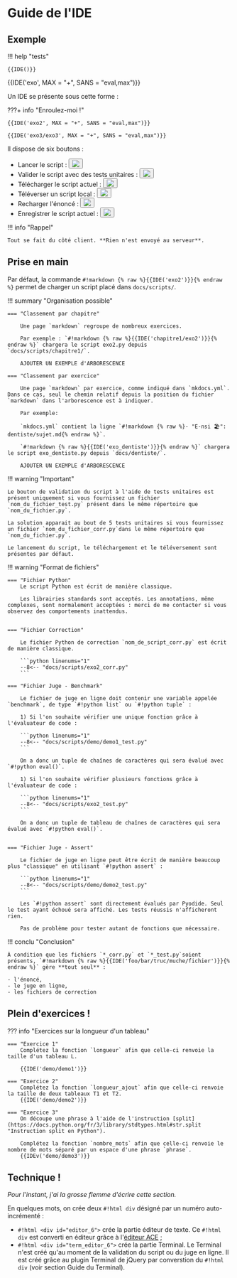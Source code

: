 # Guide de l'IDE

## Exemple

!!! help "tests"

    {{IDE()}}

{{IDE('exo', MAX = "+", SANS = "eval,max")}}

Un IDE se présente sous cette forme :

???+ info "Enroulez-moi !"

    {{IDE('exo2', MAX = "+", SANS = "eval,max")}}

    {{IDE('exo3/exo3', MAX = "+", SANS = "eval,max")}}


Il dispose de six boutons :
<div class="py_mk_ide">
<ul>
<li> Lancer le script : <button class="tooltip"><img src="../pyodide-mkdocs/icons8-play-64.png"></button></li>
<li> Valider le script avec des tests unitaires : <button class="tooltip"><img src="../pyodide-mkdocs/icons8-check-64.png"></button></li>
<li> Télécharger le script actuel : <button class="tooltip"><img src="../pyodide-mkdocs/icons8-download-64.png"></button></li>
<li> Téléverser un script local : <button class="tooltip"><img src="../pyodide-mkdocs/icons8-upload-64.png"></button></li>
<li> Recharger l'énoncé : <button class="tooltip"><img src="../pyodide-mkdocs/icons8-restart-64.png"></button></li>
<li> Enregistrer le script actuel : <button class="tooltip"><img src="../pyodide-mkdocs/icons8-save-64.png"></button></li>
</ul>
</div>

!!! info "Rappel"

    Tout se fait du côté client. **Rien n'est envoyé au serveur**.

## Prise en main

Par défaut, la commande `#!markdown {% raw %}{{IDE('exo2')}}{% endraw %}` permet de charger un script placé dans `docs/scripts/`.

!!! summary "Organisation possible"

    === "Classement par chapitre"
    
        Une page `markdown` regroupe de nombreux exercices. 
        
        Par exemple : `#!markdown {% raw %}{{IDE('chapitre1/exo2')}}{% endraw %}` chargera le script exo2.py depuis `docs/scripts/chapitre1/`.

        AJOUTER UN EXEMPLE d'ARBORESCENCE

    === "Classement par exercice" 
    
        Une page `markdown` par exercice, comme indiqué dans `mkdocs.yml`. Dans ce cas, seul le chemin relatif depuis la position du fichier `markdown` dans l'arborescence est à indiquer. 
    
        Par exemple: 
        
        `mkdocs.yml` contient la ligne `#!markdown {% raw %}- "E-nsi 🏖": dentiste/sujet.md{% endraw %}`. 
        
        `#!markdown {% raw %}{{IDE('exo_dentiste')}}{% endraw %}` chargera le script exo_dentiste.py depuis `docs/dentiste/`.

        AJOUTER UN EXEMPLE d'ARBORESCENCE



!!! warning "Important"

    Le bouton de validation du script à l'aide de tests unitaires est présent uniquement si vous fournissez un fichier `nom_du_fichier_test.py` présent dans le même répertoire que `nom_du_fichier.py`.

    La solution apparait au bout de 5 tests unitaires si vous fournissez un fichier `nom_du_fichier_corr.py`dans le même répertoire que `nom_du_fichier.py`.

    Le lancement du script, le téléchargement et le téléversement sont présentes par défaut.

!!! warning "Format de fichiers"

    === "Fichier Python"
        Le script Python est écrit de manière classique. 
        
        Les librairies standards sont acceptés. Les annotations, même complexes, sont normalement acceptées : merci de me contacter si vous observez des comportements inattendus.
        

    === "Fichier Correction"

        Le fichier Python de correction `nom_de_script_corr.py` est écrit de manière classique. 

        ```python linenums="1"
        --8<-- "docs/scripts/exo2_corr.py"
        ```

    === "Fichier Juge - Benchmark"

        Le fichier de juge en ligne doit contenir une variable appelée `benchmark`, de type `#!python list` ou `#!python tuple` :

        1) Si l'on souhaite vérifier une unique fonction grâce à l'évaluateur de code :

        ```python linenums="1"
        --8<-- "docs/scripts/demo/demo1_test.py"
        ```
        
        On a donc un tuple de chaînes de caractères qui sera évalué avec `#!python eval()`. 
 
        1) Si l'on souhaite vérifier plusieurs fonctions grâce à l'évaluateur de code :
   
        ```python linenums="1"
        --8<-- "docs/scripts/exo2_test.py"
        ```

        On a donc un tuple de tableau de chaînes de caractères qui sera évalué avec `#!python eval()`. 


    === "Fichier Juge - Assert"

        Le fichier de juge en ligne peut être écrit de manière beaucoup plus "classique" en utilisant `#!python assert` :

        ```python linenums="1"
        --8<-- "docs/scripts/demo/demo2_test.py"
        ```
        
        Les `#!python assert` sont directement évalués par Pyodide. Seul le test ayant échoué sera affiché. Les tests réussis n'afficheront rien.
        
        Pas de problème pour tester autant de fonctions que nécessaire.

    

!!! conclu "Conclusion"

    À condition que les fichiers `*_corr.py` et `*_test.py`soient présents, `#!markdown {% raw %}{{IDE('foo/bar/truc/muche/fichier')}}{% endraw %}` gère **tout seul** :

    - l'énoncé, 
    - le juge en ligne, 
    - les fichiers de correction

## Plein d'exercices !

<!-- !!! info "Exercices sur la longueur d'un tableau"

    === "Exercice 1"
        Complétez la fonction `longueur` afin que celle-ci renvoie la taille d'un tableau L.
        
        {{IDE('demo/demo1')}}


    === "Exercice 2"
        Complétez la fonction `longueur_ajout` afin que celle-ci renvoie la taille de deux tableaux T1 et T2.
        {{IDE('demo/demo2')}}

    === "Exercice 3"
        On découpe une phrase à l'aide de l'instruction [split](https://docs.python.org/fr/3/library/stdtypes.html#str.split "Instruction split en Python").

        Complétez la fonction `nombre_mots` afin que celle-ci renvoie le nombre de mots séparé par un espace d'une phrase `phrase`.
        {{IDEv('demo/demo3')}}

On peut bien sur enrouler tout cela... -->




??? info "Exercices sur la longueur d'un tableau"

    === "Exercice 1"
        Complétez la fonction `longueur` afin que celle-ci renvoie la taille d'un tableau L.
    
        {{IDE('demo/demo1')}}
        
    === "Exercice 2"
        Complétez la fonction `longueur_ajout` afin que celle-ci renvoie la taille de deux tableaux T1 et T2.
        {{IDE('demo/demo2')}}

    === "Exercice 3"
        On découpe une phrase à l'aide de l'instruction [split](https://docs.python.org/fr/3/library/stdtypes.html#str.split "Instruction split en Python").

        Complétez la fonction `nombre_mots` afin que celle-ci renvoie le nombre de mots séparé par un espace d'une phrase `phrase`.
        {{IDEv('demo/demo3')}}


## Technique !

_Pour l'instant, j'ai la grosse flemme d'écrire cette section._

En quelques mots, on crée deux `#!html div` désigné par un numéro auto-incrémenté : 

- `#!html <div id="editor_6">` crée la partie éditeur de texte. Ce `#!html div` est converti en éditeur grâce à l'[éditeur ACE](https://ace.c9.io "ACE Editor") ;
- `#!html <div id="term_editor_6">` crée la partie Terminal. Le Terminal n'est créé qu'au moment de la validation du script ou du juge en ligne. Il est créé grâce au plugin Terminal de jQuery par converstion du `#!html div` (voir section Guide du Terminal).


<!-- ??? info "Patience, patience"

    Le guide du IDE arrive bientôt.
 -->
